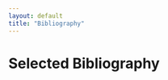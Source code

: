 ```yaml
---
layout: default
title: "Bibliography"
---
```

# Selected Bibliography

<script src="https://bibbase.org/show?bib=https%3A%2F%2Fraw.githubusercontent.com%2Fmusic-encoding%2Fmusic-encoding.github.io%2Fmaster%2Fresources%2Fmei_bibliography.bib&authorFirst=1&nocache=1&jsonp=1"></script>
